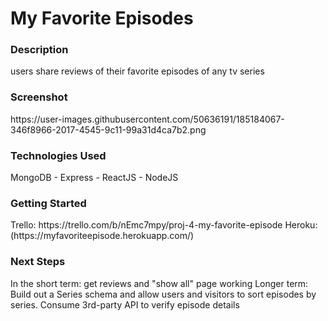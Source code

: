 <h1>My Favorite Episodes</h1>

<h3>Description</h3>
users share reviews of their favorite episodes of any tv series

<h3>Screenshot</h3>
https://user-images.githubusercontent.com/50636191/185184067-346f8966-2017-4545-9c11-99a31d4ca7b2.png

<h3>Technologies Used</h3>
MongoDB - Express - ReactJS - NodeJS

<h3>Getting Started</h3>
Trello: https://trello.com/b/nEmc7mpy/proj-4-my-favorite-episode
Heroku: (https://myfavoriteepisode.herokuapp.com/)
<h3>Next Steps</h3>
In the short term: 
get reviews and "show all" page working
Longer term: 
Build out a Series schema and allow users and visitors to sort episodes by series. 
Consume 3rd-party API to verify episode details
